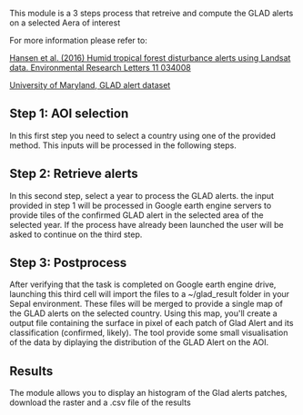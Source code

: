 This module is a 3 steps process that retreive and compute the GLAD alerts on a selected Aera of interest

For more information please refer to:

[Hansen et al. (2016) Humid tropical forest disturbance alerts using Landsat data. Environmental Research Letters 11 034008](https://iopscience.iop.org/article/10.1088/1748-9326/11/3/034008)

[University of Maryland, GLAD alert dataset](https://glad.geog.umd.edu/dataset/glad-forest-alerts)

## Step 1: AOI selection
In this first step you need to select a country using one of the provided method. This inputs will be processed in the following steps.

## Step 2: Retrieve alerts
In this second step, select a year to process the GLAD alerts. the input provided in step 1 will be processed in Google earth engine servers to provide tiles of the confirmed GLAD alert in the selected area of the selected year. If the process have already been launched the user will be asked to continue on the third step.

## Step 3: Postprocess
After verifying that the task is completed on Google earth engine drive, launching this third cell will import the files to a ~/glad_result folder in your Sepal environment. These files will be merged to provide a single map of the GLAD alerts on the selected country. Using this map, you'll create a output file containing the surface in pixel of each patch of Glad Alert and its classification (confirmed, likely). The tool provide some small visualisation of the data by diplaying the distribution of the GLAD Alert on the AOI.

## Results
The module allows you to display an histogram of the Glad alerts patches, download the raster and a .csv file of the results